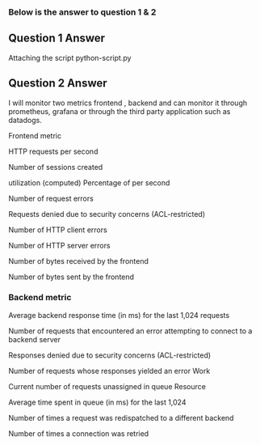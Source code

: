 ### Below is the answer to question 1 & 2

## Question 1 Answer


Attaching  the script python-script.py

## Question 2 Answer

I will monitor two metrics frontend , backend and can monitor it through prometheus, grafana or through the third party application such as datadogs.

Frontend metric

HTTP requests per second

Number of sessions created

utilization (computed) Percentage of per second

Number of request errors

Requests denied due to security concerns (ACL-restricted)

Number of HTTP client errors	

Number of HTTP server errors	

Number of bytes received  by the frontend

Number of bytes sent  by the frontend


### Backend metric

Average backend response time (in ms) for the last 1,024 requests

Number of requests that encountered an error attempting to connect to  a backend server

Responses denied due to security concerns (ACL-restricted) 

Number of requests whose responses yielded an error Work

Current number of requests unassigned in queue Resource

Average time spent in queue (in ms) for the last 1,024

Number of times a request was redispatched to a different backend

Number of times a connection was retried

